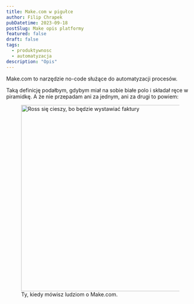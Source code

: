 ```yaml
---
title: Make.com w pigułce
author: Filip Chrapek
pubDatetime: 2023-09-18
postSlug: Make opis platformy
featured: false
draft: false
tags:
  - produktywnosc
  - automatyzacja
description: "Opis"
---
```


Make.com to narzędzie no-code służące do automatyzacji procesów.

Taką definicję podałbym, gdybym miał na sobie białe polo i składał ręce w piramidkę. A że nie przepadam ani za jednym, ani za drugi to powiem:

<figure>
  <img
	src="https://media4.giphy.com/media/r0gC0Rd4cgtAJqGh0X/giphy.gif?cid=ecf05e477ypgqurd6asl26vxeu4tl7m2e1e1naljwvftt0sj&ep=v1_gifs_search&rid=giphy.gif&ct=g"
	alt="Ross się cieszy, bo będzie wystawiać faktury"
	width="500px"
	height="auto"
>

  <figcaption>
	Ty, kiedy mówisz ludziom o Make.com.
  </figcaption>
</figure>
